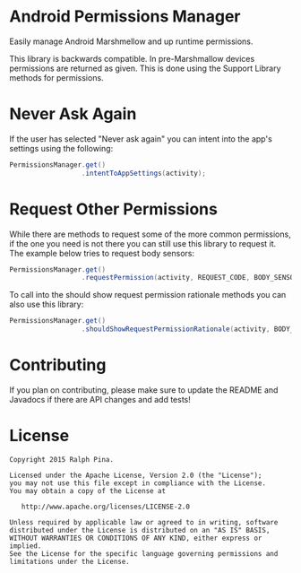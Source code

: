 # Android Permissions Manager
Easily manage Android Marshmellow and up runtime permissions.

This library is backwards compatible. In pre-Marshmallow devices permissions are returned as given. This is done using the Support Library methods for permissions.

# Never Ask Again
If the user has selected "Never ask again" you can intent into the app's settings using the following:

```java
PermissionsManager.get()
                  .intentToAppSettings(activity);
```

# Request Other Permissions
While there are methods to request some of the more common permissions, if the one you need is not there you can still use this library to request it. The example below tries to request body sensors:

```java
PermissionsManager.get()
                  .requestPermission(activity, REQUEST_CODE, BODY_SENSORS);
```

To call into the should show request permission rationale methods you can also use this library:
```java
PermissionsManager.get()
                  .shouldShowRequestPermissionRationale(activity, BODY_SENSORS);
```

# Contributing
If you plan on contributing, please make sure to update the README and Javadocs if there are API changes and add tests!


# License
    Copyright 2015 Ralph Pina.

    Licensed under the Apache License, Version 2.0 (the "License");
    you may not use this file except in compliance with the License.
    You may obtain a copy of the License at

       http://www.apache.org/licenses/LICENSE-2.0

    Unless required by applicable law or agreed to in writing, software
    distributed under the License is distributed on an "AS IS" BASIS,
    WITHOUT WARRANTIES OR CONDITIONS OF ANY KIND, either express or implied.
    See the License for the specific language governing permissions and
    limitations under the License.
